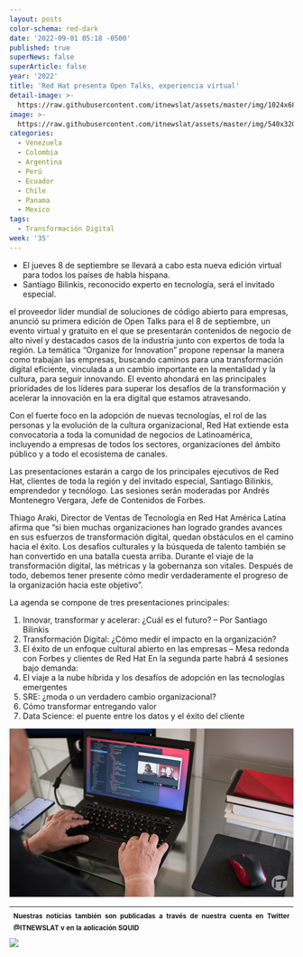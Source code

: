 ```yaml
---
layout: posts
color-schema: red-dark
date: '2022-09-01 05:18 -0500'
published: true
superNews: false
superArticle: false
year: '2022'
title: 'Red Hat presenta Open Talks, experiencia virtual'
detail-image: >-
  https://raw.githubusercontent.com/itnewslat/assets/master/img/1024x680/trabajo-con-laptop-g.jpg
image: >-
  https://raw.githubusercontent.com/itnewslat/assets/master/img/540x320/trabajo-con-laptop-p.jpg
categories:
  - Venezuela
  - Colombia
  - Argentina
  - Perú
  - Ecuador
  - Chile
  - Panama
  - Mexico
tags:
  - Transformación Digital
week: '35'
---
```

- El jueves 8 de septiembre se llevará a cabo esta nueva edición virtual para todos los países de habla hispana.
- Santiago Bilinkis, reconocido experto en tecnología, será el invitado especial.

el proveedor líder mundial de soluciones de código abierto para empresas, anunció su primera edición de Open Talks para el 8 de septiembre, un evento virtual y gratuito en el que se presentarán contenidos de negocio de alto nivel y destacados casos de la industria junto con expertos de toda la región. La temática “Organize for Innovation” propone repensar la manera como trabajan las empresas, buscando caminos para una transformación digital eficiente, vinculada a un cambio importante en la mentalidad y la cultura, para seguir innovando. El evento ahondará en las principales prioridades de los líderes para superar los desafíos de la transformación y acelerar la innovación en la era digital que estamos atravesando.

Con el fuerte foco en la adopción de nuevas tecnologías, el rol de las personas y la evolución de la cultura organizacional, Red Hat extiende esta convocatoria a toda la comunidad de negocios de Latinoamérica, incluyendo a empresas de todos los sectores, organizaciones del ámbito público y a todo el ecosistema de canales.

Las presentaciones estarán a cargo de los principales ejecutivos de Red Hat, clientes de toda la región y del invitado especial, Santiago Bilinkis, emprendedor y tecnólogo. Las sesiones serán moderadas por Andrés Montenegro Vergara, Jefe de Contenidos de Forbes.

Thiago Araki, Director de Ventas de Tecnología en Red Hat América Latina afirma que “si bien muchas organizaciones han logrado grandes avances en sus esfuerzos de transformación digital, quedan obstáculos en el camino hacia el éxito. Los desafíos culturales y la búsqueda de talento también se han convertido en una batalla cuesta arriba. Durante el viaje de la transformación digital, las métricas y la gobernanza son vitales. Después de todo, debemos tener presente cómo medir verdaderamente el progreso de la organización hacia este objetivo”.

La agenda se compone de tres presentaciones principales:

1.	Innovar, transformar y acelerar: ¿Cuál es el futuro? – Por Santiago Bilinkis
2.	Transformación Digital: ¿Cómo medir el impacto en la organización?
3.	El éxito de un enfoque cultural abierto en las empresas – Mesa redonda con Forbes y clientes de Red Hat
En la segunda parte habrá 4 sesiones bajo demanda:
1.	El viaje a la nube híbrida y los desafíos de adopción en las tecnologías emergentes
2.	SRE: ¿moda o un verdadero cambio organizacional?
3.	Cómo transformar entregando valor
4.	Data Science: el puente entre los datos y el éxito del cliente

![](https://raw.githubusercontent.com/itnewslat/assets/master/img/540x320/trabajo-con-laptop-p.jpg)

<table style="height: 42px;" width="569">
<tbody>
<tr>
<td style="text-align: justify;"><sub><strong>Nuestras noticias también son publicadas a través de nuestra cuenta en Twitter <a href="https://twitter.com/itnewslat?lang=es">@ITNEWSLAT</a> y en la aplicación <a href="https://squidapp.co/en/">SQUID</a></strong></sub></td>
</tr>
</tbody>
</table>

<img src="https://tracker.metricool.com/c3po.jpg?hash=56f88a41e39ab42c063cc51676587a04"/>
